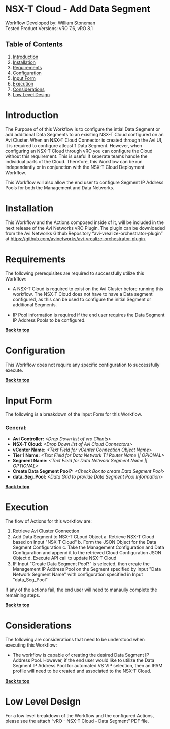 # NSX-T Cloud - Add Data Segment

Workflow Developed by: William Stoneman</br>
Tested Product Versions: vRO 7.6, vRO 8.1


## Table of Contents
1.	[Introduction](#Introduction)
1.	[Installation](#Installation)
1.	[Requirements](#Requirements)
1.	[Configuration](#Configuration)
1.	[Input Form](#InputForm)
1.	[Execution](#Execution)
1.	[Considerations](#Considerations)
1.	[Low Level Design](#LowLevelDesign)





# Introduction

The Purpose of of this Workflow is to configure the intial Data Segment or add additional Data Segments to an exisiting NSX-T Cloud configured on an Avi Cluster. When an NSX-T Cloud Connector is created through the Avi UI, it is required to configure atleast 1 Data Segment. However, when configuring an NSX-T Cloud through vRO you can configure the Cloud without this requirement. This is useful if seperate teams handle the individual parts of the Cloud. Therefore, this Workflow can be run independantly or in conjunction with the NSX-T Cloud Deployment Workflow.

This Workflow will also allow the end user to configure Segment IP Address Pools for both the Management and Data Networks.


# Installation

This Workflow and the Actions composed inside of it, will be included in the next release of the Avi Networks vRO Plugin. The plugin can be downloaded from the Avi Networks Github Repository “avi-vrealize-orchestrator-plugin” at https://github.com/avinetworks/avi-vrealize-orchestrator-plugin.

# Requirements

The following prerequisites are required to successfully utilize this Workflow:

* A NSX-T Cloud is required to exist on the Avi Cluster before running this workflow. The NSX-T Cloud does not have to have a Data segment configured, as this can be used to configure the initial Segment or additional Segments.

* IP Pool information is required if the end user requires the Data Segment IP Address Pools to be configured.

**[Back to top](#table-of-contents)**

# Configuration

This Workflow does not require any specific configuration to successfully execute.


**[Back to top](#table-of-contents)**


# Input Form

The following is a breakdown of the Input Form for this Workflow.


### General:

-  **Avi Controller:** *\<Drop Down list of vro Clients\>*</br>
-  **NSX-T Cloud:** *\<Drop Down list of Avi Cloud Connectors\>*</br>
-  **vCenter Name:** *\<Text Field for vCenter Connection Object Name\>*</br>
-  **Tier 1 Name:** *\<Text Field for Data Network T1 Router Name || OPIONAL\>*</br>
-  **Segment Name:** *\<Text Field for Data Network Segment Name || OPTIONAL\>*</br>
-  **Create Data Segment Pool?:** *\<Check Box to create Data Segment Pool\>*</br>
-  **data_Seg_Pool:** *\<Data Grid to provide Data Segment Pool Information\>*</br>




**[Back to top](#table-of-contents)**

# Execution

The flow of Actions for this workflow are:

1. Retrieve Avi Cluster Connection
2. Add Data Segment to NSX-T CLoud Object
	a. Retrieve NSX-T Cloud based on Input "NSX-T Cloud"
	b. Form the JSON Object for the Data Segment Configuration
	c. Take the Management Configuration and Data Configuration and append it to the retrieved Cloud Configuration JSON Object
	d. Execute API call to update NSX-T Cloud
3. IF Input "Create Data Segment Pool?" is selected, then create the Management IP Address Pool on the Segment specified by Input "Data Network Segment Name" with configuration specified in Input "data_Seg_Pool"

If any of the actions fail, the end user will need to manaully complete the remaining steps.

**[Back to top](#table-of-contents)**

# Considerations

The following are considerations that need to be understood when executing this Workflow:

* The workflow is capable of creating the desired Data Segment IP Address Pool. However, if the end user would like to utilize the Data Segment IP Address Pool for automated VS VIP selection, then an IPAM profile will need to be created and associated to the NSX-T Cloud.


**[Back to top](#table-of-contents)**

# Low Level Design

For a low level breakdown of the Workflow and the configured Actions, please see the attach “vRO - NSX-T Cloud - Data Segment” PDF file.

